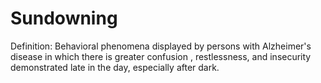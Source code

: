 # Sundowning

Definition: Behavioral phenomena displayed by persons with Alzheimer's disease in which there is greater confusion , restlessness, and insecurity demonstrated late in the day, especially after dark.